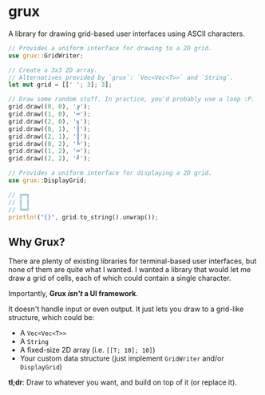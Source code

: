 # grux

A library for drawing grid-based user interfaces using ASCII characters.

<!-- TODO: Sync this somehow with examples/array.rs -->

```rs
// Provides a uniform interface for drawing to a 2D grid.
use grux::GridWriter;

// Create a 3x3 2D array.
// Alternatives provided by `grux`: `Vec<Vec<T>>` and `String`.
let mut grid = [[' '; 3]; 3];

// Draw some random stuff. In practice, you'd probably use a loop :P.
grid.draw((0, 0), '╔');
grid.draw((1, 0), '═');
grid.draw((2, 0), '╗');
grid.draw((0, 1), '║');
grid.draw((2, 1), '║');
grid.draw((0, 2), '╚');
grid.draw((1, 2), '═');
grid.draw((2, 2), '╝');

// Provides a uniform interface for displaying a 2D grid.
use grux::DisplayGrid;

// ╔═╗
// ║ ║
// ╚═╝
println!("{}", grid.to_string().unwrap());
```

## Why Grux?

There are plenty of existing libraries for terminal-based user interfaces, but
none of them are quite what I wanted. I wanted a library that would let me draw
a grid of cells, each of which could contain a single character.

Importantly, **Grux _isn't_ a UI framework**.

It doesn't handle input or even output. It just lets you draw to a grid-like
structure, which could be:

- A `Vec<Vec<T>>`
- A `String`
- A fixed-size 2D array (i.e. `[[T; 10]; 10]`)
- Your custom data structure (just implement `GridWriter` and/or `DisplayGrid`)

**tl;dr**: Draw to whatever you want, and build on top of it (or replace it).

